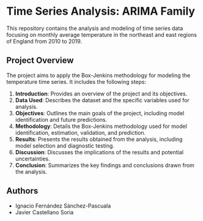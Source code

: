 # Time Series Analysis: ARIMA Family

This repository contains the analysis and modeling of time series data focusing on monthly average temperature in the northeast and east regions of England from 2010 to 2019.

## Project Overview

The project aims to apply the Box-Jenkins methodology for modeling the temperature time series. It includes the following steps:

1. **Introduction**: Provides an overview of the project and its objectives.
2. **Data Used**: Describes the dataset and the specific variables used for analysis.
3. **Objectives**: Outlines the main goals of the project, including model identification and future predictions.
4. **Methodology**: Details the Box-Jenkins methodology used for model identification, estimation, validation, and prediction.
5. **Results**: Presents the results obtained from the analysis, including model selection and diagnostic testing.
6. **Discussion**: Discusses the implications of the results and potential uncertainties.
7. **Conclusion**: Summarizes the key findings and conclusions drawn from the analysis.

## Authors

- Ignacio Fernández Sánchez-Pascuala
- Javier Castellano Soria

